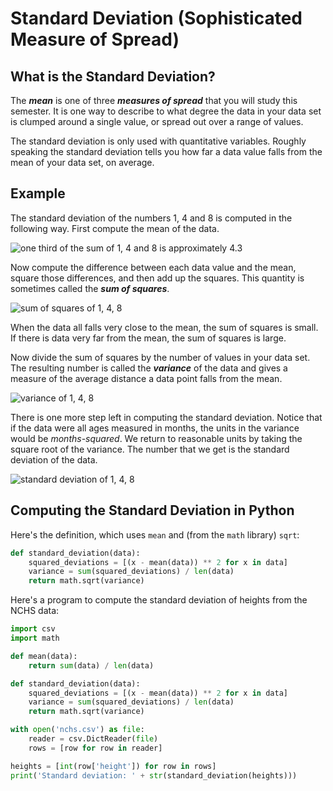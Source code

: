 # Standard Deviation (Sophisticated Measure of Spread)

## What is the Standard Deviation?

The ***mean*** is one of three ***measures of spread*** that you will study this semester.  It is one way to describe to what degree the data in your data set is clumped around a single value, or spread out over a range of values. 

The standard deviation is only used with quantitative variables.  Roughly speaking the standard deviation tells you how far a data value falls from the mean of your data set, on average. 

## Example

The standard deviation of the numbers 1, 4 and 8 is computed in the following way.  First compute the mean of the data.

![one third of the sum of 1, 4 and 8 is approximately 4.3](https://latex.codecogs.com/svg.latex?\tfrac{1}{3}(1+4+8)=\frac{13}{3})

Now compute the difference between each data value and the mean, square those differences, and then add up the squares.  This quantity is sometimes called the ***sum of squares***.


![sum of squares of 1, 4, 8](https://latex.codecogs.com/svg.latex?(1-\tfrac{13}{3})^2&plus;(4-\tfrac{13}{3})^2&plus;(8-\tfrac{13}{3})^2&space;\approx&space;24.7)

When the data all falls very close to the mean, the sum of squares is small.  If there is data very far from the mean, the sum of squares is large.  

Now divide the sum of squares by the number of values in your data set.  The resulting number is called the ***variance*** of the data and gives a measure of the average distance a data point falls from the mean. 


![variance of 1, 4, 8](https://latex.codecogs.com/svg.latex?\left&space;((1-\tfrac{13}{3})^2&space;&plus;&space;(4-\tfrac{13}{3})^2&space;&plus;&space;(8-\tfrac{13}{3})^2\right&space;)/3&space;\approx&space;8.2)

There is one more step left in computing the standard deviation. Notice that if the data were all ages measured in months, the units in the variance would be *months-squared*.  We return to reasonable units by taking the square root of the variance.  The number that we get is the standard deviation of the data.


![standard deviation of 1, 4, 8](https://latex.codecogs.com/svg.latex?\sqrt{\frac{(1-\tfrac{13}{3})^2&space;&plus;&space;(4-\tfrac{13}{3})^2&space;&plus;&space;(8-\tfrac{13}{3})^2}{3}}&space;\approx&space;2.9)


## Computing the Standard Deviation in Python

Here's the definition, which uses `mean` and (from the `math` library) `sqrt`:

<!--standard_deviation.py-->
```python
def standard_deviation(data):
    squared_deviations = [(x - mean(data)) ** 2 for x in data]
    variance = sum(squared_deviations) / len(data)
    return math.sqrt(variance)
```

Here's a program to compute the standard deviation of heights from the NCHS data:

<!--heights_stddev.py-->
```python
import csv
import math

def mean(data):
    return sum(data) / len(data)

def standard_deviation(data):
    squared_deviations = [(x - mean(data)) ** 2 for x in data]
    variance = sum(squared_deviations) / len(data)
    return math.sqrt(variance)

with open('nchs.csv') as file:
    reader = csv.DictReader(file)
    rows = [row for row in reader]

heights = [int(row['height']) for row in rows]
print('Standard deviation: ' + str(standard_deviation(heights)))
```

